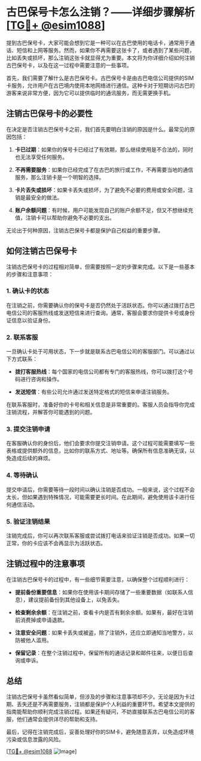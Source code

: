 # 古巴保号卡怎么注销？——详细步骤解析[[TG💪+ @esim1088](https://t.me/s/esim1088)]

提到古巴保号卡，大家可能会想到它是一种可以在古巴使用的电话卡，通常用于通话、短信和上网等服务。然而，如果你不再需要这张卡了，或者遇到了某些问题，比如丢失或损坏，那么注销这张卡就显得尤为重要。本文将为你详细介绍如何注销古巴保号卡，以及在这一过程中需要注意的一些事项。

首先，我们需要了解什么是古巴保号卡。古巴保号卡是由古巴电信公司提供的SIM卡服务，允许用户在古巴境内使用本地网络进行通信。这种卡对于短期访问古巴的游客来说非常方便，因为它可以提供临时的通讯服务，而无需更换手机。

## 注销古巴保号卡的必要性

在决定是否注销古巴保号卡之前，我们首先要明白注销的原因是什么。最常见的原因包括：

1. **卡已过期**：如果你的保号卡已经过了有效期，那么继续使用是不合法的，同时也无法享受任何服务。
   
2. **不再需要服务**：如果你已经完成了在古巴的旅行或工作，不再需要当地的通信服务，那么注销卡是一个明智的选择。

3. **卡片丢失或损坏**：如果卡丢失或损坏，为了避免不必要的费用或安全问题，注销是最安全的做法。

4. **账户余额问题**：有时候，用户可能发现自己的账户余额不足，但又不想继续充值，注销卡可以帮助你避免不必要的支出。

无论出于何种原因，注销古巴保号卡都是保护自己权益的重要步骤。

## 如何注销古巴保号卡

注销古巴保号卡的过程相对简单，但需要按照一定的步骤来完成。以下是一些基本的步骤和注意事项：

### 1. 确认卡的状态

在注销之前，你需要确认你的保号卡是否仍然处于活跃状态。你可以通过拨打古巴电信公司的客服热线或发送短信来进行查询。通常，客服会要求你提供卡号或身份证信息以验证身份。

### 2. 联系客服

一旦确认卡处于可用状态，下一步就是联系古巴电信公司的客服部门。可以通过以下方式联系：

- **拨打客服热线**：每个国家的电信公司都有专门的客服热线，你可以拨打这个号码进行咨询和操作。
  
- **发送短信**：有些公司允许通过发送特定格式的短信来申请注销服务。

在联系客服时，准备好你的卡号和相关信息是非常重要的。客服人员会指导你完成注销流程，并解答你可能遇到的问题。

### 3. 提交注销申请

在客服确认你的身份后，他们会要求你提交注销申请。这个过程可能需要填写一些表格或提供额外的信息，比如你的联系方式、地址等。确保所有信息准确无误，以免造成后续的麻烦。

### 4. 等待确认

提交申请后，你需要等待一段时间以确认注销是否成功。一般来说，这个过程不会太长，但如果遇到特殊情况，可能需要更长时间。在此期间，避免使用该卡进行任何通信活动。

### 5. 验证注销结果

注销完成后，你可以再次联系客服或尝试拨打电话来验证注销是否成功。如果一切正常，你的卡应该不会再显示为活跃状态。

## 注销过程中的注意事项

在注销古巴保号卡的过程中，有一些细节需要注意，以确保整个过程顺利进行：

- **提前备份重要信息**：如果你在使用该卡期间存储了一些重要数据（如联系人信息），建议提前备份到其他设备上，以免丢失。

- **检查剩余余额**：在注销之前，查看卡内是否有剩余余额。如果有，最好在注销前消费掉或申请退款。

- **注意安全问题**：如果卡丢失或被盗，除了注销外，还应立即通知当地警方，以防被他人滥用。

- **保留记录**：在整个注销过程中，保留所有的通话记录和邮件往来，以便日后查询或申诉。

## 总结

注销古巴保号卡虽然看似简单，但涉及的步骤和注意事项却不少。无论是因为卡过期、丢失还是不再需要服务，注销都是保护个人利益的重要环节。希望本文提供的指南能帮助你顺利完成注销过程。如果还有疑问，不妨直接联系古巴电信公司的客服，他们通常会提供详尽的帮助和支持。

最后，记得在注销完成后，妥善处理好你的SIM卡，避免随意丢弃，以免造成环境污染或信息泄露的风险。

[[TG💪+ @esim1088](https://t.me/s/esim1088) ![Image](https://i.postimg.cc/4NQfJmqS/Snipaste-2025-05-13-00-14-12.png)]
